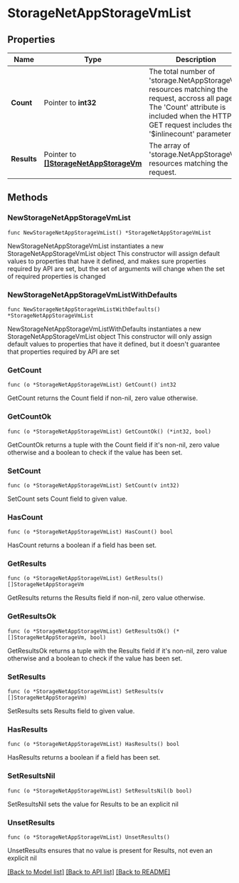 # StorageNetAppStorageVmList

## Properties

Name | Type | Description | Notes
------------ | ------------- | ------------- | -------------
**Count** | Pointer to **int32** | The total number of &#39;storage.NetAppStorageVm&#39; resources matching the request, accross all pages. The &#39;Count&#39; attribute is included when the HTTP GET request includes the &#39;$inlinecount&#39; parameter. | [optional] 
**Results** | Pointer to [**[]StorageNetAppStorageVm**](StorageNetAppStorageVm.md) | The array of &#39;storage.NetAppStorageVm&#39; resources matching the request. | [optional] 

## Methods

### NewStorageNetAppStorageVmList

`func NewStorageNetAppStorageVmList() *StorageNetAppStorageVmList`

NewStorageNetAppStorageVmList instantiates a new StorageNetAppStorageVmList object
This constructor will assign default values to properties that have it defined,
and makes sure properties required by API are set, but the set of arguments
will change when the set of required properties is changed

### NewStorageNetAppStorageVmListWithDefaults

`func NewStorageNetAppStorageVmListWithDefaults() *StorageNetAppStorageVmList`

NewStorageNetAppStorageVmListWithDefaults instantiates a new StorageNetAppStorageVmList object
This constructor will only assign default values to properties that have it defined,
but it doesn't guarantee that properties required by API are set

### GetCount

`func (o *StorageNetAppStorageVmList) GetCount() int32`

GetCount returns the Count field if non-nil, zero value otherwise.

### GetCountOk

`func (o *StorageNetAppStorageVmList) GetCountOk() (*int32, bool)`

GetCountOk returns a tuple with the Count field if it's non-nil, zero value otherwise
and a boolean to check if the value has been set.

### SetCount

`func (o *StorageNetAppStorageVmList) SetCount(v int32)`

SetCount sets Count field to given value.

### HasCount

`func (o *StorageNetAppStorageVmList) HasCount() bool`

HasCount returns a boolean if a field has been set.

### GetResults

`func (o *StorageNetAppStorageVmList) GetResults() []StorageNetAppStorageVm`

GetResults returns the Results field if non-nil, zero value otherwise.

### GetResultsOk

`func (o *StorageNetAppStorageVmList) GetResultsOk() (*[]StorageNetAppStorageVm, bool)`

GetResultsOk returns a tuple with the Results field if it's non-nil, zero value otherwise
and a boolean to check if the value has been set.

### SetResults

`func (o *StorageNetAppStorageVmList) SetResults(v []StorageNetAppStorageVm)`

SetResults sets Results field to given value.

### HasResults

`func (o *StorageNetAppStorageVmList) HasResults() bool`

HasResults returns a boolean if a field has been set.

### SetResultsNil

`func (o *StorageNetAppStorageVmList) SetResultsNil(b bool)`

 SetResultsNil sets the value for Results to be an explicit nil

### UnsetResults
`func (o *StorageNetAppStorageVmList) UnsetResults()`

UnsetResults ensures that no value is present for Results, not even an explicit nil

[[Back to Model list]](../README.md#documentation-for-models) [[Back to API list]](../README.md#documentation-for-api-endpoints) [[Back to README]](../README.md)


